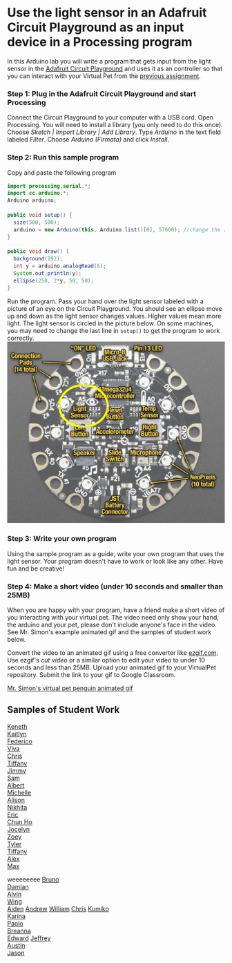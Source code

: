 # Use the light sensor in an Adafruit Circuit Playground as an input device in a Processing program
In this Arduino lab you will write a program that gets input from the light sensor in the [Adafruit Circuit Playground](https://www.adafruit.com/product/3000) and uses it as an controller so that you can interact with your Virtual Pet from the [previous assignment](https://github.com/APCSLowell/VirtualPet/blob/gh-pages/README.md#virtual-pet).

### Step 1: Plug in the Adafruit Circuit Playground and start Processing
Connect the Circuit Playground to your computer with a USB cord. Open Processing. You will need to install a library (you only need to do this once). Choose *Sketch | Import Library | Add Library*.  Type *Arduino* in the text field labeled *Filter*. Choose *Arduino (Firmata)* and click *Install*.

### Step 2: Run this sample program
Copy and paste the following program
```java {.line-numbers}
import processing.serial.*;
import cc.arduino.*;
Arduino arduino;

public void setup() {
  size(500, 500);
  arduino = new Arduino(this, Arduino.list()[0], 57600); //change the [0] to a [1] or [2] etc. if your program doesn't work
}

public void draw() {
  background(192);
  int y = arduino.analogRead(5);
  System.out.println(y);
  ellipse(250, 2*y, 50, 50);
}
```
Run the program. Pass your hand over the light sensor labeled with a picture of an eye on the Circuit Playground. You should see an ellipse move up and down as the light sensor changes values. Higher values mean more light. The light sensor is circled in the picture below. On some machines, you may need to change the last line in `setup()` to get the program to work correctly.
![](CircuitPlayground.PNG)

### Step 3: Write your own program
Using the sample program as a guide, write your own program that uses the light sensor. Your program doesn't have to work or look like any other. Have fun and be creative! 

### Step 4: Make a short video (under 10 seconds and smaller than 25MB)
When you are happy with your program, have a friend make a short video of you interacting with your virtual pet. The video need only show your hand, the arduino and your pet, please don't include anyone's face in the video. See Mr. Simon's example animated gif and the samples of student work below.   

Convert the video to an animated gif using a free converter like [ezgif.com](https://ezgif.com/). Use ezgif's *cut video* or a similar option to edit your video to under 10 seconds and less than 25MB. Upload your animated gif to your VirtualPet repository. Submit the link to your gif to Google Classroom. 

[Mr. Simon's virtual pet penguin animated gif](VirtualPenguin.gif)   

<!-- ### Have something cool that can be shown at back to school night?
Back to school night is Thursday September 19. Let me know if I can use your program at back to school night.   -->

Samples of Student Work
-----------------------
[Keneth](https://github.com/KenethL/VirtualPet/blob/gh-pages/ezgif.com-gif-maker.gif)   
[Kaitlyn](https://github.com/kaiyenpepper/VirtualPet/blob/gh-pages/ezgif.com-gif-maker.gif)   
[Federico](https://github.com/feaprile/VirtualPet/blob/gh-pages/ezgif.com-gif-maker.gif)   
[Viva](https://github.com/vivavoong/VirtualPet/blob/gh-pages/interactingwithfish.gif)   
[Chris](https://github.com/TophTheBro/LightSensorController/blob/master/ezgif.com-video-to-gif.gif)   
[Tiffany](https://github.com/TILOUIE2/VirtualPet/blob/gh-pages/ezgif.com-gif-maker.gif)   
[Jimmy](https://github.com/Jimmy1433223/VirtualPet/blob/gh-pages/ezgif.com-gif-maker.gif)   
[Sam](https://github.com/SamRosenblum415/VirtualPet/blob/gh-pages/ezgif.com-gif-maker.gif)   
[Albert](https://github.com/alshi31/VirtualPet/blob/gh-pages/Albert%20Shi's%20Virtual%20Pet%20Panda%20GIF.gif)   
[Michelle](https://github.com/mitan4/VirtualPet/blob/gh-pages/birdHop.gif)   
[Alison](https://github.com/apcsci/VirtualPet/blob/gh-pages/virtualpet_gif.gif)   
[Nikhita](https://github.com/Nilaw5/VirtualPet/blob/gh-pages/VirtualPet%20Light%20Gif.gif)   
[Eric](https://github.com/erchan3/VirtualPet/blob/gh-pages/ezgif.com-gif-maker.gif)   
[Chun Ho](https://github.com/chchen4/VirtualPet/blob/gh-pages/Mad%20Virtual%20Pet.gif)   
[Jocelyn](https://github.com/jxcelynyu/VirtualPet/blob/gh-pages/IMG_0589.GIF)   
[Zoey](https://github.com/zoeyzhu/VirtualPet/blob/gh-pages/IMG_8305.GIF)   
[Tyler](https://github.com/ty237/VirtualPet/blob/gh-pages/ezgif.com-gif-maker.gif)   
[Tiffany](https://github.com/tiffanyt11/VirtualPet/blob/gh-pages/ezgif-7-49449e974dc8.gif)   
[Alex](https://github.com/AlexHackathon/VirtualPet/blob/gh-pages/ezgif.com-gif-maker.gif)   
[Max](https://github.com/max-2023/VirtualPet/blob/gh-pages/Maxwell%20Xu%20-%20Interactive%20Virtual%20Pet.gif)   


weeeeeeee
[Bruno](https://github.com/bruno-415/VirtualPet/blob/gh-pages/petoctopus_gif.gif)   
[Damian](https://github.com/dabogdon/LightSensorController/blob/master/ezgif-7-c98aa93edc26.gif)    
[Alvin](https://github.com/alchan6/VirtualPet/blob/gh-pages/Virtual%20Pet%20Gif.gif)    
[Wing](https://github.com/wilai3/VirtualPet/blob/gh-pages/ezgif.com-gif-maker%20(1).gif)    
[Aiden](https://github.com/AidenShiu/VirtualPet/blob/gh-pages/ezgif-7-ab505aa2b4a4.gif) 
[Andrew](https://github.com/antan2/VirtualPet/blob/gh-pages/light%20sensor%20gif.gif) 
[William](https://github.com/wicao1/VirtualPet/blob/gh-pages/virtual_pet_gif.gif) 
[Chris](https://github.com/ChGee/VirtualPet/blob/gh-pages/D1A03D0F-BAB3-42A9-9C4A-906D4511673D.gif) 
[Kumiko](https://github.com/kukomori/VirtualPet/blob/b213ec85dfabac02a42f1126524f14b71b459cdd/doggy.gif)  
[Karina](https://github.com/kaanders17/VirtualPet/blob/gh-pages/Virtual%20Pet%20GIF.gif)  
[Paolo](https://github.com/paolo415/VirtualPet/blob/gh-pages/lightSensorShark.gif)  
[Breanna](https://github.com/paolo415/VirtualPet/blob/gh-pages/lightSensorShark.gif)  
[Edward](https://github.com/edpilotte/VirtualPet/blob/gh-pages/ezgif.com-gif-maker.gif) 
[Jeffrey](https://github.com/edpilotte/VirtualPet/blob/gh-pages/ezgif.com-gif-maker.gif)  
[Austin](https://github.com/auwong1/VirtualPet/blob/908332eadb26acada225312c10647b8ef24e5854/bear.gif)  
[Jason](https://github.com/jawong32/Virtual-Pet-Animation)  
